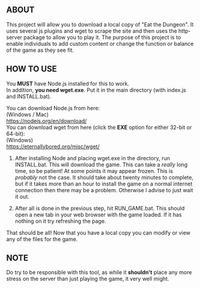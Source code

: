 <h2>ABOUT</h2>
This project will allow you to download a local copy of "Eat the Dungeon". It uses several js plugins and wget to scrape the site and then uses the http-server package to allow you to play it. The purpose of this project is to enable individuals to add custom content or change the function or balance of the game as they see fit.

<h2>HOW TO USE</h2>

You **MUST** have Node.js installed for this to work. <br>
In addition, **you need wget.exe**. Put it in the main directory (with index.js and INSTALL.bat).

You can download Node.js from here:<br>
(Windows / Mac) <br>
https://nodejs.org/en/download/ <br>
You can download wget from here (click the **EXE** option for either 32-bit or 64-bit):<br>
(Windows) <br>
https://eternallybored.org/misc/wget/ <br>

1. After installing Node and placing wget.exe in the directory, run INSTALL.bat. This will download the game. This can take a *really* long time, so be patient! At some points it may appear frozen. This is *probably* not the case. It should take about twenty minutes to complete, but if it takes more than an hour to install the game on a normal internet connection then there may be a problem. Otherwise I advise to just wait it out.

2. After all is done in the previous step, hit RUN_GAME.bat. This should open a new tab in your web browser with the game loaded. If it has nothing on it try refreshing the page.


That should be all! Now that you have a local copy you can modify or view any of the files for the game. 

<h2>NOTE</h2>
Do try to be responsible with this tool, as while it <b>shouldn't</b> place any more stress on the server than just playing the game, it very well might.

